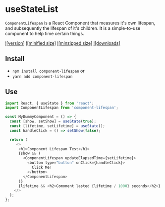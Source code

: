 # useStateList

`ComponentLifespan` is a React Component that measures it's own lifespan, and subsequently the lifespan of it's children.  It is a simple-to-use component to help time certain things.

[![version]](https://www.npmjs.com/package/component-lifespan)
[![minified size]](https://www.npmjs.com/package/component-lifespan)
[![minzipped size]](https://www.npmjs.com/package/component-lifespan)
[![downloads]](https://www.npmjs.com/package/component-lifespan)

## Install

* `npm install component-lifespan` or
* `yarn add component-lifespan`

## Use

```JavaScript
import React, { useState } from 'react';
import ComponentLifespan from 'component-lifespan';

const MyDummyComponent = () => {
  const [show, setShow] = useState(true);
  const [lifetime, setLifetime] = useState();
  const handleClick = () => setShow(false);

  return (
     <>
      <h1>Component Lifespan Test</h1>
      {show && (
        <ComponentLifespan updateElapsedTime={setLifetime}>
          <button type="button" onClick={handleClick}>
            Click Me!
          </button>
        </ComponentLifespan>
      )}
      {lifetime && <h2>Comonent lasted {lifetime / 1000} seconds</h2>}
    </>
  );
};
```
